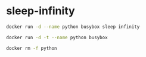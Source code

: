 # sleep-infinity

```sh
docker run -d --name python busybox sleep infinity
```

```sh
docker run -d -t --name python busybox
```

```sh
docker rm -f python
```
